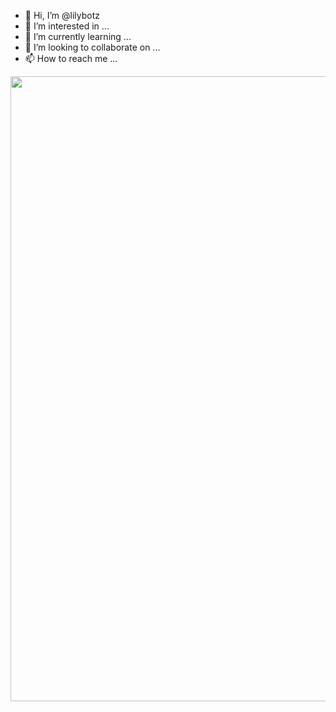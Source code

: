 - 👋 Hi, I’m @lilybotz
- 👀 I’m interested in ...
- 🌱 I’m currently learning ...
- 💞️ I’m looking to collaborate on ...
- 📫 How to reach me ...

<!---
lilybotz/lilybotz is a ✨ special ✨ repository because its `README.md` (this file) appears on your GitHub profile.
You can click the Preview link to take a look at your changes.
--->
<p align="center">
           <img src="https://telegra.ph/file/7f827ca45c833542777f0.jpg" width="1000"> </a>
    </p>
